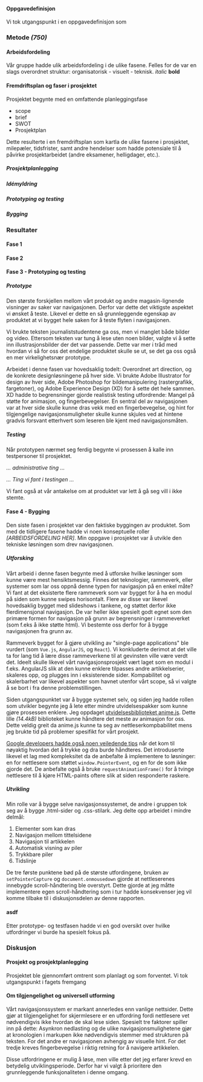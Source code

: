 #### Oppgavedefinisjon
Vi tok utgangspunkt i en oppgavedefinisjon som

### Metode *(750)*

#### Arbeidsfordeling
Vår gruppe hadde ulik arbeidsfordeling i de ulike fasene. Felles for de var en slags overordnet struktur: organisatorisk - visuelt - teknisk.
*italic*
**bold**

#### Fremdriftsplan og faser i prosjektet
Prosjektet begynte med en omfattende planleggingsfase
- scope
- brief
- SWOT
- Prosjektplan

Dette resulterte i en fremdriftsplan som kartla de ulike fasene i prosjektet, milepæler, tidsfrister, samt andre hendelser som hadde potensiale til å påvirke prosjektarbeidet (andre eksamener, helligdager, etc.).

##### Prosjektplanlegging
##### Idémyldring
##### Prototyping og testing
##### Bygging


### Resultater

#### Fase 1
#### Fase 2
#### Fase 3 - Prototyping og testing

##### Prototype
Den største forskjellen mellom vårt produkt og andre magasin-lignende visninger av saker var navigasjonen. Derfor var dette det viktigste aspektet vi ønsket å teste. Likevel er dette en så grunnleggende egenskap av produktet at vi bygget hele saken for å teste flyten i navigasjonen.

Vi brukte teksten journaliststudentene ga oss, men vi manglet både bilder og video. Ettersom teksten var tung å lese uten noen bilder, valgte vi å sette inn illustrasjonsbilder der det var passende. Dette var mer i tråd med hvordan vi så for oss det endelige produktet skulle se ut, se det ga oss også en mer virkelighetsnær prototype.

Arbeidet i denne fasen var hovedsaklig todelt: Overordnet art direction, og de konkrete designløsningene på hver side. Vi brukte Adobe Illustrator for design av hver side, Adobe Photoshop for bildemanipulering (rastergrafikk, fargetoner), og Adobe Experience Design (XD) for å sette det hele sammen. XD hadde to begrensninger gjorde realistisk testing utfordrende: Mangel på støtte for animasjon, og fingerbevegelser. En sentral del av navigasjonen var at hver side skulle kunne dras vekk med en fingerbevegelse, og hint for tilgjengelige navigasjonsmuligheter skulle kunne skjules ved at hintene gradvis forsvant etterhvert som leseren ble kjent med navigasjonsmåten.


##### Testing
Når prototypen nærmet seg ferdig begynte vi prosessen å kalle inn testpersoner til prosjektet.

*... administrative ting ...*



*... Ting vi fant i testingen ...*


Vi fant også at vår antakelse om at produktet var lett å gå seg vill i ikke stemte.


#### Fase 4 - Bygging
Den siste fasen i prosjektet var den faktiske byggingen av produktet. Som med de tidligere fasene hadde vi noen konseptuelle roller *[ARBEIDSFORDELING HER]*. Min oppgave i prosjektet var å utvikle den tekniske løsningen som drev navigasjonen.

##### Utforsking
Vårt arbeid i denne fasen begynte med å utforske hvilke løsninger som kunne være mest hensiktsmessig. Finnes det teknologier, rammeverk, eller systemer som lar oss oppnå denne typen for navigasjon på en enkel måte? Vi fant at det eksisterte flere rammeverk som var bygget for å ha en modul på siden som kunne swipes horisontalt. Flere av disse var likevel hovedsaklig bygget med slideshows i tankene, og støttet derfor ikke flerdimensjonal navigasjon. De var heller ikke spesielt godt egnet som den primære formen for navigasjon på grunn av begrensninger i rammeverket (som f.eks å ikke støtte html). Vi bestemte oss derfor for å bygge navigasjonen fra grunn av.

Rammeverk bygget for å gjøre utvikling av "single-page applications" ble vurdert (som `Vue.js`, `AngularJS`, og `React`). Vi konkluderte derimot at det ville ta for lang tid å lære disse rammeverkene til at gevinsten ville være verdt det. Ideelt skulle likevel vårt navigasjonsprosjekt vært laget som en modul i f.eks. AngularJS slik at den kunne enklere tilpasses andre artikkelserier, skaleres opp, og plugges inn i eksisterende sider. Kompabilitet og skalerbarhet var likevel aspekter som havnet utenfor vårt scope, så vi valgte å se bort i fra denne problemstillingen.

Siden utgangspunktet var å bygge systemet selv, og siden jeg hadde rollen som utvikler begynte jeg å lete etter mindre utvidelsespakker som kunne gjøre prosessen enklere. Jeg oppdaget [utvidelsesbiblioteket anime.js](http://animejs.com/). Dette lille *(14.4kB)* biblioteket kunne håndtere det meste av animasjon for oss. Dette veldig greit da anime.js kunne ta seg av nettleserkompbabilitet mens jeg brukte tid på problemer spesifikt for vårt prosjekt.

[Google developers hadde også noen veiledende tips](https://developers.google.com/web/fundamentals/design-and-ux/input/touch/) når det kom til nøyaktig hvordan det å trykke og dra burde håndteres. Det introduserte likevel et lag med kompleksitet da de anbefalte å implementere to løsninger: en for nettlesere som støttet `window.PointerEvent`, og en for de som ikke gjorde det. De anbefalte også å bruke `requestAnimationFrame()` for å tvinge nettlesere til å kjøre HTML-paints oftere slik at siden responderte raskere.

##### Utvikling
Min rolle var å bygge selve navigasjonssystemet, de andre i gruppen tok seg av å bygge .html-sider og .css-stilark. Jeg delte opp arbeidet i mindre delmål:

 1. Elementer som kan dras
 2. Navigasjon mellom tittelsidene
 3. Navigasjon til artikkelen
 4. Automatisk visning av piler
 5. Trykkbare piler
 6. Tidslinje

De tre første punktene bød på de største utfordingene, bruken av `setPointerCapture` og `document.onmousedown` gjorde at nettleserenes innebygde scroll-håndtering ble overstyrt. Dette gjorde at jeg måtte implementere egen scroll-håndtering som i tur hadde konsekvenser jeg vil komme tilbake til i diskusjonsdelen av denne rapporten.

#### asdf
Etter prototype- og testfasen hadde vi en god oversikt over hvilke utfordringer vi burde ha spesielt fokus på.

### Diskusjon

#### Prosjekt og prosjektplanlegging
Prosjektet ble gjennomført omtrent som planlagt og som forventet. Vi tok utgangspunkt i fagets fremgang

#### Om tilgjengelighet og universell utforming
Vårt navigasjonssystem er markant annerledes enn vanlige nettsider. Dette gjør at tilgjengelighet for skjermlesere er en utfordring fordi nettlesere vet nødvendigvis ikke hvordan de skal lese siden. Spesielt tre faktorer spiller inn på dette: Asynkron nedlasting og de ulike navigasjonsmulighetene gjør at kronologien i markupen ikke nødvendigvis stemmer med strukturen på teksten. For det andre er navigasjonen avhengig av visuelle hint. For det tredje kreves fingerbevegelse i riktig retning for å navigere artikkelen.

Disse utfordringene er mulig å løse, men ville etter det jeg erfarer krevd en betydelig utviklingsperiode. Derfor har vi valgt å prioritere  den grunnleggende funksjonaliteten i denne omgang.


####
